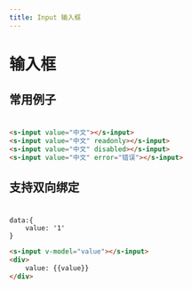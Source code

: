```yaml
---
title: Input 输入框
---
```

# 输入框

## 常用例子

#
<ClientOnly>
<demo-input></demo-input>
</ClientOnly>


``` html
<s-input value="中文"></s-input>
<s-input value="中文" readonly></s-input>
<s-input value="中文" disabled></s-input>
<s-input value="中文" error="错误"></s-input>
```
## 支持双向绑定

#
<ClientOnly>
<demo-model-input></demo-model-input>
</ClientOnly>

```
data:{
    value: '1'
}
```
``` html
<s-input v-model="value"></s-input>
<div>
    value: {{value}}
</div>
```